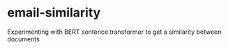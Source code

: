 # email-similarity
Experimenting with BERT sentence transformer to get a similarity between documents
